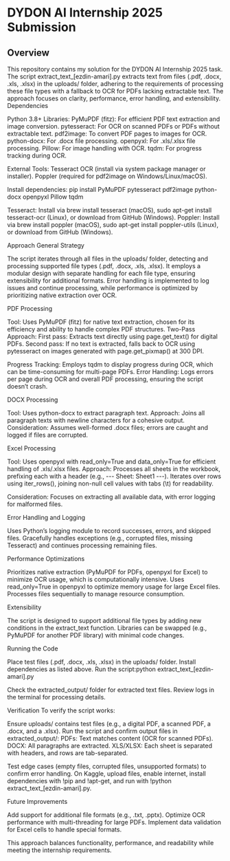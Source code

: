 # DYDON AI Internship 2025 Submission
## Overview
This repository contains my solution for the DYDON AI Internship 2025 task. The script extract_text_[ezdin-amari].py extracts text from files (.pdf, .docx, .xls, .xlsx) in the uploads/ folder, adhering to the requirements of processing these file types with a fallback to OCR for PDFs lacking extractable text. The approach focuses on clarity, performance, error handling, and extensibility.
Dependencies

Python 3.8+
Libraries:
PyMuPDF (fitz): For efficient PDF text extraction and image conversion.
pytesseract: For OCR on scanned PDFs or PDFs without extractable text.
pdf2image: To convert PDF pages to images for OCR.
python-docx: For .docx file processing.
openpyxl: For .xls/.xlsx file processing.
Pillow: For image handling with OCR.
tqdm: For progress tracking during OCR.


External Tools:
Tesseract OCR (install via system package manager or installer).
Poppler (required for pdf2image on Windows/Linux/macOS).



Install dependencies:
pip install PyMuPDF pytesseract pdf2image python-docx openpyxl Pillow tqdm


Tesseract: Install via brew install tesseract (macOS), sudo apt-get install tesseract-ocr (Linux), or download from GitHub (Windows).
Poppler: Install via brew install poppler (macOS), sudo apt-get install poppler-utils (Linux), or download from GitHub (Windows).

Approach
General Strategy

The script iterates through all files in the uploads/ folder, detecting and processing supported file types (.pdf, .docx, .xls, .xlsx).
It employs a modular design with separate handling for each file type, ensuring extensibility for additional formats.
Error handling is implemented to log issues and continue processing, while performance is optimized by prioritizing native extraction over OCR.

PDF Processing

Tool: Uses PyMuPDF (fitz) for native text extraction, chosen for its efficiency and ability to handle complex PDF structures.
Two-Pass Approach:
First pass: Extracts text directly using page.get_text() for digital PDFs.
Second pass: If no text is extracted, falls back to OCR using pytesseract on images generated with page.get_pixmap() at 300 DPI.


Progress Tracking: Employs tqdm to display progress during OCR, which can be time-consuming for multi-page PDFs.
Error Handling: Logs errors per page during OCR and overall PDF processing, ensuring the script doesn’t crash.

DOCX Processing

Tool: Uses python-docx to extract paragraph text.
Approach: Joins all paragraph texts with newline characters for a cohesive output.
Consideration: Assumes well-formed .docx files; errors are caught and logged if files are corrupted.

Excel Processing

Tool: Uses openpyxl with read_only=True and data_only=True for efficient handling of .xls/.xlsx files.
Approach:
Processes all sheets in the workbook, prefixing each with a header (e.g., --- Sheet: Sheet1 ---).
Iterates over rows using iter_rows(), joining non-null cell values with tabs (\t) for readability.


Consideration: Focuses on extracting all available data, with error logging for malformed files.

Error Handling and Logging

Uses Python’s logging module to record successes, errors, and skipped files.
Gracefully handles exceptions (e.g., corrupted files, missing Tesseract) and continues processing remaining files.

Performance Optimizations

Prioritizes native extraction (PyMuPDF for PDFs, openpyxl for Excel) to minimize OCR usage, which is computationally intensive.
Uses read_only=True in openpyxl to optimize memory usage for large Excel files.
Processes files sequentially to manage resource consumption.

Extensibility

The script is designed to support additional file types by adding new conditions in the extract_text function.
Libraries can be swapped (e.g., PyMuPDF for another PDF library) with minimal code changes.

Running the Code

Place test files (.pdf, .docx, .xls, .xlsx) in the uploads/ folder.
Install dependencies as listed above.
Run the script:python extract_text_[ezdin-amari].py


Check the extracted_output/ folder for extracted text files.
Review logs in the terminal for processing details.

Verification
To verify the script works:

Ensure uploads/ contains test files (e.g., a digital PDF, a scanned PDF, a .docx, and a .xlsx).
Run the script and confirm output files in extracted_output/:
PDFs: Text matches content (OCR for scanned PDFs).
DOCX: All paragraphs are extracted.
XLS/XLSX: Each sheet is separated with headers, and rows are tab-separated.


Test edge cases (empty files, corrupted files, unsupported formats) to confirm error handling.
On Kaggle, upload files, enable internet, install dependencies with !pip and !apt-get, and run with !python extract_text_[ezdin-amari].py.

Future Improvements

Add support for additional file formats (e.g., .txt, .pptx).
Optimize OCR performance with multi-threading for large PDFs.
Implement data validation for Excel cells to handle special formats.

This approach balances functionality, performance, and readability while meeting the internship requirements.

